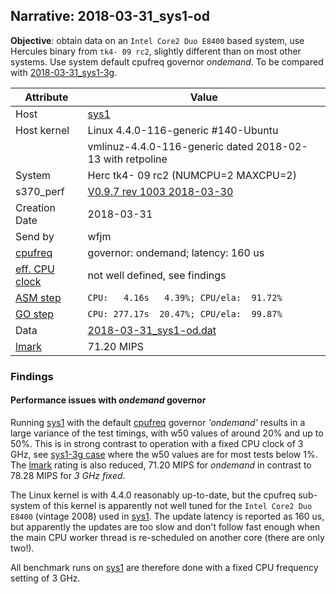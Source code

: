 ## Narrative: 2018-03-31_sys1-od

**Objective**: obtain data on an `Intel Core2 Duo E8400` based system,
use Hercules binary from `tk4- 09 rc2`, slightly different than on most
other systems. Use system default cpufreq governor _ondemand_.
To be compared with [2018-03-31_sys1-3g](2018-03-31_sys1-3g.md).

| Attribute | Value |
| --------- | ----- |
| Host   | [sys1](hostinfo_sys1.md) |
| Host kernel | Linux 4.4.0-116-generic #140-Ubuntu |
|             | vmlinuz-4.4.0-116-generic dated 2018-02-13 with retpoline |
| System | Herc tk4- 09 rc2 (NUMCPU=2 MAXCPU=2) |
| s370_perf | [V0.9.7  rev  1003  2018-03-30](https://github.com/wfjm/s370-perf/blob/2685ff0/codes/s370_perf.asm) |
| Creation Date | 2018-03-31 |
| Send by | wfjm |
| [cpufreq](README_narr.md#user-content-cpufreq) | governor: ondemand; latency: 160 us |
| [eff. CPU clock](README_narr.md#user-content-effclk) | not well defined, see findings |
| [ASM step](README_narr.md#user-content-asm) | `CPU:   4.16s   4.39%; CPU/ela:  91.72%` |
| [GO step](README_narr.md#user-content-go)   | `CPU: 277.17s  20.47%; CPU/ela:  99.87%` |
| Data | [2018-03-31_sys1-od.dat](../data/2018-03-31_sys1-od.dat) |
| [lmark](README_narr.md#user-content-lmark) | 71.20 MIPS |

### Findings <a name="find"></a>

#### Performance issues with _ondemand_ governor  <a name="find-cpufreq"></a>
Running [sys1](hostinfo_sys1.md) with the default
[cpufreq](README_narr.md#user-content-cpufreq) governor _'ondemand'_
results in a large variance of the test timings, with w50 values of around 20%
and up to 50%. This is in strong contrast to operation with a fixed CPU clock
of 3 GHz, see [sys1-3g case](2018-03-31_sys1-3g.md) where the w50 values are
for most tests below 1%.
The [lmark](README_narr.md#user-content-lmark) rating is also reduced,
71.20 MIPS for _ondemand_ in contrast to 78.28 MIPS for _3 GHz fixed_.

The Linux kernel is with 4.4.0 reasonably up-to-date, but the cpufreq sub-system
of this kernel is apparently not well tuned for the `Intel Core2 Duo E8400`
(vintage 2008) used in [sys1](hostinfo_sys1.md). The update latency is
reported as 160 us, but apparently the updates are too slow and don't
follow fast enough when the main CPU worker thread is re-scheduled on
another core (there are only two!).

All benchmark runs on [sys1](hostinfo_sys1.md) are therefore done with a
fixed CPU frequency setting of 3 GHz.
